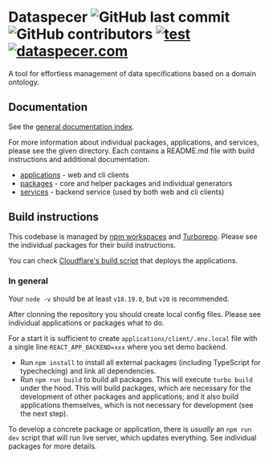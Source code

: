 # Dataspecer ![GitHub last commit](https://img.shields.io/github/last-commit/mff-uk/dataspecer) ![GitHub contributors](https://img.shields.io/github/contributors/mff-uk/dataspecer) [![test](https://github.com/mff-uk/dataspecer/actions/workflows/test.yml/badge.svg)](https://github.com/mff-uk/dataspecer/actions/workflows/test.yml) [![dataspecer.com](https://img.shields.io/badge/-dataspecer.com-informational)](https://dataspecer.com/)

A tool for effortless management of data specifications based on a domain ontology.

## Documentation

See the [general documentation index](./documentation/README.md).

For more information about individual packages, applications, and services, please see the given directory. Each contains a README.md file with build instructions and additional documentation.

- [applications](./applications) - web and cli clients
- [packages](./packages) - core and helper packages and individual generators
- [services](./services) - backend service (used by both web and cli clients)

## Build instructions

This codebase is managed by [npm workspaces](https://docs.npmjs.com/cli/v10/using-npm/workspaces) and [Turborepo](https://turbo.build/repo/docs). Please see the individual packages for their build instructions.

You can check [Cloudflare's build script](cloudflare.build.sh) that deploys the applications.

### In general

Your `node -v` should be at least `v18.19.0`, but `v20` is recommended.

After clonning the repository you should create local config files. Please see individual applications or packages what to do.

For a start it is sufficient to create `applications/client/.env.local` file with a single line `REACT_APP_BACKEND=xxx` where you set demo backend.

- Run `npm install` to install all external packages (including TypeScript for typechecking) and link all dependencies.
- Run `npm run build` to build all packages. This will execute `turbo build` under the hood. This will build packages, which are necessary for the development of other packages and applications; and it also build applications themselves, which is not necessary for development (see the next step).

To develop a concrete package or application, there is *usually* an `npm run dev` script that will run live server, which updates everything. See individual packages for more details.